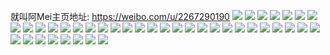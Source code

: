 就叫阿Mei主页地址: https://weibo.com/u/2267290190 
![](https://wx4.sinaimg.cn/mw2000/87241a4ely1h9ghpao7trj22c03401l0.jpg) 
![](https://wx4.sinaimg.cn/mw2000/87241a4ely1h9ghpdtg9vj22bz2kohdv.jpg) 
![](https://wx4.sinaimg.cn/mw2000/87241a4ely1h9ghpgzwvnj22c0340e84.jpg) 
![](https://wx4.sinaimg.cn/mw2000/87241a4ely1h9ghp9ka2pj21rt37knpe.jpg) 
![](https://wx4.sinaimg.cn/mw2000/87241a4ely1h9ghpf6pmnj22c02c04qr.jpg) 
![](https://wx4.sinaimg.cn/mw2000/87241a4ely1h9ghpck8tuj21o0280b29.jpg) 
![](https://wx4.sinaimg.cn/mw2000/87241a4ely1h7k3q2h7iqj22c02c0kjm.jpg) 
![](https://wx4.sinaimg.cn/mw2000/87241a4ely1h7k3pn0z2bj21m625l7wh.jpg) 
![](https://wx4.sinaimg.cn/mw2000/87241a4ely1h7k3ploep6j22c0340qv7.jpg) 
![](https://wx4.sinaimg.cn/mw2000/87241a4ely1h7k3py6h0mj23402c0qv8.jpg) 
![](https://wx4.sinaimg.cn/mw2000/87241a4ely1h7k3pqdakqj22c03401l0.jpg) 
![](https://wx4.sinaimg.cn/mw2000/87241a4ely1h7k3q01woij20tx1h6k2a.jpg) 
![](https://wx4.sinaimg.cn/mw2000/87241a4ely1h65vo5q269j22c0340kbk.jpg) 
![](https://wx4.sinaimg.cn/mw2000/87241a4ely1h65vo901z3j22c0340awe.jpg) 
![](https://wx4.sinaimg.cn/mw2000/87241a4ely1h65voecqisj22c0340qjf.jpg) 
![](https://wx4.sinaimg.cn/mw2000/87241a4ely1h65vobvyluj22c0340u0y.jpg) 
![](https://wx4.sinaimg.cn/mw2000/87241a4ely1h65vo2glmxj23402c0kjo.jpg) 
![](https://wx4.sinaimg.cn/mw2000/87241a4ely1h65vole6t7j22c0340npe.jpg) 
![](https://wx4.sinaimg.cn/mw2000/87241a4ely1h65vohcsk2j22c0340dxm.jpg) 
![](https://wx4.sinaimg.cn/mw2000/87241a4ely1h5i9fpm59hj22801o01ky.jpg) 
![](https://wx4.sinaimg.cn/mw2000/87241a4ely1h5i9eovrixj22c02c07wi.jpg) 
![](https://wx4.sinaimg.cn/mw2000/87241a4ely1h56jux1yvtj22c02j2u0y.jpg) 
![](https://wx4.sinaimg.cn/mw2000/87241a4ely1h56k3ajeemj23402c0hdu.jpg) 
![](https://wx4.sinaimg.cn/mw2000/87241a4ely1h56jv2vpmpj21e90sadxs.jpg) 
![](https://wx4.sinaimg.cn/mw2000/87241a4ely1h56jv1qt67j22c0340e83.jpg) 
![](https://wx4.sinaimg.cn/mw2000/87241a4ely1h56jva3pzsj223u35sb2c.jpg) 
![](https://wx4.sinaimg.cn/mw2000/87241a4ely1h56juud7n2j22bz2hyqv6.jpg) 
![](https://wx4.sinaimg.cn/mw2000/87241a4ely1h56juzriasj22c03407wj.jpg) 
![](https://wx4.sinaimg.cn/mw2000/87241a4ely1h4dpi854upj22c0340x6q.jpg) 
![](https://wx4.sinaimg.cn/mw2000/87241a4ely1h4dpit7tyej23402c0x6s.jpg) 
![](https://wx4.sinaimg.cn/mw2000/87241a4ely1h4dpictrq2j22282qye83.jpg) 
![](https://wx4.sinaimg.cn/mw2000/87241a4ely1h4dpiflgqyj22c0340npe.jpg) 
![](https://wx4.sinaimg.cn/mw2000/87241a4ely1h4dpiky460j23402c01l0.jpg) 
![](https://wx4.sinaimg.cn/mw2000/87241a4ely1h4dpi1u3xqj22c0340e83.jpg) 
![](https://wx4.sinaimg.cn/mw2000/87241a4ely1h4dpj0ymcpj22c03401kz.jpg) 
![](https://wx4.sinaimg.cn/mw2000/87241a4ely1h4dpionxd7j22bz2lgkjn.jpg) 
![](https://wx4.sinaimg.cn/mw2000/87241a4ely1h4dpjckdhuj23402c0qv7.jpg) 
![](https://wx4.sinaimg.cn/mw2000/87241a4ely1h3jbvbh1yej23402c0npg.jpg) 
![](https://wx4.sinaimg.cn/mw2000/87241a4ely1h3jbv25ccsj22c02c01l1.jpg) 
![](https://wx4.sinaimg.cn/mw2000/87241a4ely1h3jbv5byprj22c03401kz.jpg) 
